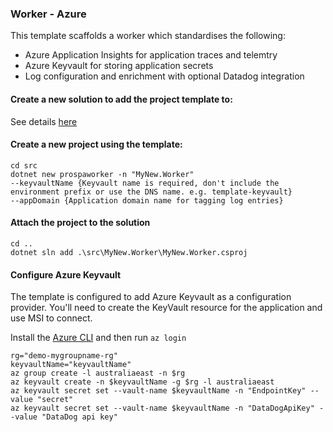 ### Worker - Azure

This template scaffolds a worker which standardises the following:
- Azure Application Insights for application traces and telemtry
- Azure Keyvault for storing application secrets
- Log configuration and enrichment with optional Datadog integration

#### Create a new solution to add the project template to:

See details [here](https://github.com/prospa-group/DotnetSolution)

#### Create a new project using the template:

```console
cd src
dotnet new prospaworker -n "MyNew.Worker" 
--keyvaultName {Keyvault name is required, don't include the environment prefix or use the DNS name. e.g. template-keyvault}
--appDomain {Application domain name for tagging log entries}
```

#### Attach the project to the solution

```console
cd ..
dotnet sln add .\src\MyNew.Worker\MyNew.Worker.csproj
```

#### Configure Azure Keyvault

The template is configured to add Azure Keyvault as a configuration provider. You'll need to create the KeyVault resource for the application and use MSI to connect.

Install the [Azure CLI](https://docs.microsoft.com/en-us/cli/azure/install-azure-cli?view=azure-cli-latest) and then run `az login`

```
rg="demo-mygroupname-rg"
keyvaultName="keyvaultName"
az group create -l australiaeast -n $rg
az keyvault create -n $keyvaultName -g $rg -l australiaeast
az keyvault secret set --vault-name $keyvaultName -n "EndpointKey" --value "secret"
az keyvault secret set --vault-name $keyvaultName -n "DataDogApiKey" --value "DataDog api key"
```